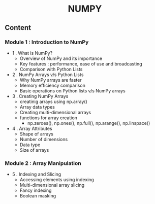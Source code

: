 # <div align = "center">NUMPY</div>
## Content
### Module 1 : Introduction to NumPy
- 1 . What is NumPy?
     - Overview of NumPy and its importance
     - Key features : performance, ease of use and broadcasting
     - Comparison with Python Lists
- 2 . NumPy Arrays v/s Python Lists
     - Why NumPy arrays are faster
     - Memory efficiency comparison
     - Basic operations on Python lists v/s NumPy arrays
- 3 . Creating NumPy Arrays
     - creatinig arrays using np.array()
     - Array data types
     - Creating multi-dimensional arrays
     - functions for array creation
       - np.zeroes(), np.ones(), np.full(), np.arange(), np.linspace()
- 4 . Array Attributes
     - Shape of arrays
     - Number of dimensions
     - Data type
     - Size of arrays
### Module 2 : Array Manipulation
- 5 . Indexing and Slicing
  - Accessing elements using indexing
  - Multi-dimensional array slicing
  - Fancy indexing
  - Boolean masking
